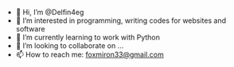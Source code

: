 - 👋 Hi, I’m @Delfin4eg
- 👀 I’m interested in programming, writing codes for websites and software
- 🌱 I’m currently learning to work with Python
- 💞️ I’m looking to collaborate on ...
- 📫 How to reach me: foxmiron33@gmail.com

<!---
Delfin4eg/Delfin4eg is a ✨ special ✨ repository because its `README.md` (this file) appears on your GitHub profile.
You can click the Preview link to take a look at your changes.
--->
